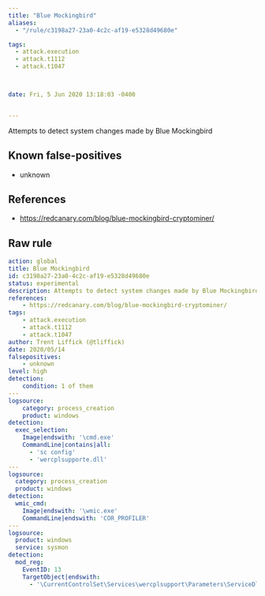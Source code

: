 ```yaml
---
title: "Blue Mockingbird"
aliases:
  - "/rule/c3198a27-23a0-4c2c-af19-e5328d49680e"

tags:
  - attack.execution
  - attack.t1112
  - attack.t1047



date: Fri, 5 Jun 2020 13:18:03 -0400


---
```


Attempts to detect system changes made by Blue Mockingbird

<!--more-->


## Known false-positives

* unknown



## References

* https://redcanary.com/blog/blue-mockingbird-cryptominer/


## Raw rule
```yaml
action: global
title: Blue Mockingbird
id: c3198a27-23a0-4c2c-af19-e5328d49680e
status: experimental
description: Attempts to detect system changes made by Blue Mockingbird
references:
    - https://redcanary.com/blog/blue-mockingbird-cryptominer/
tags:
    - attack.execution
    - attack.t1112
    - attack.t1047
author: Trent Liffick (@tliffick)
date: 2020/05/14
falsepositives:
    - unknown
level: high
detection:
    condition: 1 of them
---
logsource:
    category: process_creation
    product: windows
detection:
  exec_selection:
    Image|endswith: '\cmd.exe'
    CommandLine|contains|all:
      - 'sc config'
      - 'wercplsupporte.dll'
---
logsource:
  category: process_creation
  product: windows
detection:
  wmic_cmd:
    Image|endswith: '\wmic.exe'
    CommandLine|endswith: 'COR_PROFILER'
---
logsource:
  product: windows
  service: sysmon
detection:
  mod_reg:
    EventID: 13
    TargetObject|endswith:
      - '\CurrentControlSet\Services\wercplsupport\Parameters\ServiceDll'

```
